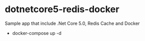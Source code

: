# dotnetcore5-redis-docker
Sample app that include .Net Core 5.0, Redis Cache and Docker

* docker-compose up -d
